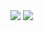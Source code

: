 
<!---
N0ViP/N0ViP is a ✨ special ✨ repository because its `README.md` (this file) appears on your GitHub profile.
You can click the Preview link to take a look at your changes.
--->

<img src="https://github-readme-activity-graph.vercel.app/graph?username=n0vip&theme=react-dark&area=true&hide_border=false&hide_title=false&custom_title=n0vip%27s+Contribution+Graph&radius=16&color=3366ff&area_color=3366ff" />


<img src="https://github-readme-stats.vercel.app/api?username=N0ViP&show_icons=true&theme=react&bg_color=0d1117&rank_icon=github&custom_title=n0vip%27s+Github+Stats&hide_border=true" />
